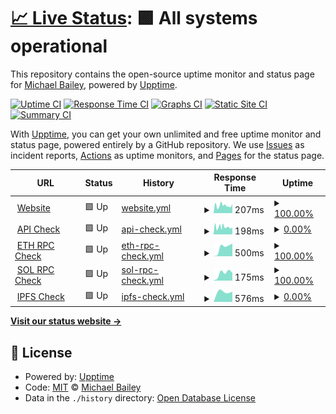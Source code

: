 # [📈 Live Status](https://grafixoner.github.io/upptime): <!--live status--> **🟩 All systems operational**

This repository contains the open-source uptime monitor and status page for [Michael Bailey](https://qwip.it), powered by [Upptime](https://github.com/upptime/upptime).

[![Uptime CI](https://github.com/grafixoner/upptime/workflows/Uptime%20CI/badge.svg)](https://github.com/grafixoner/upptime/actions?query=workflow%3A%22Uptime+CI%22)
[![Response Time CI](https://github.com/grafixoner/upptime/workflows/Response%20Time%20CI/badge.svg)](https://github.com/grafixoner/upptime/actions?query=workflow%3A%22Response+Time+CI%22)
[![Graphs CI](https://github.com/grafixoner/upptime/workflows/Graphs%20CI/badge.svg)](https://github.com/grafixoner/upptime/actions?query=workflow%3A%22Graphs+CI%22)
[![Static Site CI](https://github.com/grafixoner/upptime/workflows/Static%20Site%20CI/badge.svg)](https://github.com/grafixoner/upptime/actions?query=workflow%3A%22Static+Site+CI%22)
[![Summary CI](https://github.com/grafixoner/upptime/workflows/Summary%20CI/badge.svg)](https://github.com/grafixoner/upptime/actions?query=workflow%3A%22Summary+CI%22)

With [Upptime](https://upptime.js.org), you can get your own unlimited and free uptime monitor and status page, powered entirely by a GitHub repository. We use [Issues](https://github.com/grafixoner/upptime/issues) as incident reports, [Actions](https://github.com/grafixoner/upptime/actions) as uptime monitors, and [Pages](https://grafixoner.github.io/upptime) for the status page.

<!--start: status pages-->
<!-- This summary is generated by Upptime (https://github.com/upptime/upptime) -->
<!-- Do not edit this manually, your changes will be overwritten -->
<!-- prettier-ignore -->
| URL | Status | History | Response Time | Uptime |
| --- | ------ | ------- | ------------- | ------ |
| <img alt="" src="https://icons.duckduckgo.com/ip3/lollipop.gg.ico" height="13"> [Website](https://lollipop.gg) | 🟩 Up | [website.yml](https://github.com/grafixoner/uptime/commits/HEAD/history/website.yml) | <details><summary><img alt="Response time graph" src="./graphs/website/response-time-week.png" height="20"> 207ms</summary><br><a href="https://grafixoner.github.io/uptime/history/website"><img alt="Response time 344" src="https://img.shields.io/endpoint?url=https%3A%2F%2Fraw.githubusercontent.com%2Fgrafixoner%2Fuptime%2FHEAD%2Fapi%2Fwebsite%2Fresponse-time.json"></a><br><a href="https://grafixoner.github.io/uptime/history/website"><img alt="24-hour response time 192" src="https://img.shields.io/endpoint?url=https%3A%2F%2Fraw.githubusercontent.com%2Fgrafixoner%2Fuptime%2FHEAD%2Fapi%2Fwebsite%2Fresponse-time-day.json"></a><br><a href="https://grafixoner.github.io/uptime/history/website"><img alt="7-day response time 207" src="https://img.shields.io/endpoint?url=https%3A%2F%2Fraw.githubusercontent.com%2Fgrafixoner%2Fuptime%2FHEAD%2Fapi%2Fwebsite%2Fresponse-time-week.json"></a><br><a href="https://grafixoner.github.io/uptime/history/website"><img alt="30-day response time 1275" src="https://img.shields.io/endpoint?url=https%3A%2F%2Fraw.githubusercontent.com%2Fgrafixoner%2Fuptime%2FHEAD%2Fapi%2Fwebsite%2Fresponse-time-month.json"></a><br><a href="https://grafixoner.github.io/uptime/history/website"><img alt="1-year response time 401" src="https://img.shields.io/endpoint?url=https%3A%2F%2Fraw.githubusercontent.com%2Fgrafixoner%2Fuptime%2FHEAD%2Fapi%2Fwebsite%2Fresponse-time-year.json"></a></details> | <details><summary><a href="https://grafixoner.github.io/uptime/history/website">100.00%</a></summary><a href="https://grafixoner.github.io/uptime/history/website"><img alt="All-time uptime 0.00%" src="https://img.shields.io/endpoint?url=https%3A%2F%2Fraw.githubusercontent.com%2Fgrafixoner%2Fuptime%2FHEAD%2Fapi%2Fwebsite%2Fuptime.json"></a><br><a href="https://grafixoner.github.io/uptime/history/website"><img alt="24-hour uptime 100.00%" src="https://img.shields.io/endpoint?url=https%3A%2F%2Fraw.githubusercontent.com%2Fgrafixoner%2Fuptime%2FHEAD%2Fapi%2Fwebsite%2Fuptime-day.json"></a><br><a href="https://grafixoner.github.io/uptime/history/website"><img alt="7-day uptime 100.00%" src="https://img.shields.io/endpoint?url=https%3A%2F%2Fraw.githubusercontent.com%2Fgrafixoner%2Fuptime%2FHEAD%2Fapi%2Fwebsite%2Fuptime-week.json"></a><br><a href="https://grafixoner.github.io/uptime/history/website"><img alt="30-day uptime 0.00%" src="https://img.shields.io/endpoint?url=https%3A%2F%2Fraw.githubusercontent.com%2Fgrafixoner%2Fuptime%2FHEAD%2Fapi%2Fwebsite%2Fuptime-month.json"></a><br><a href="https://grafixoner.github.io/uptime/history/website"><img alt="1-year uptime 0.00%" src="https://img.shields.io/endpoint?url=https%3A%2F%2Fraw.githubusercontent.com%2Fgrafixoner%2Fuptime%2FHEAD%2Fapi%2Fwebsite%2Fuptime-year.json"></a></details>
| <img alt="" src="https://icons.duckduckgo.com/ip3/api.lollipop.gg.ico" height="13"> [API Check](https://api.lollipop.gg/check/ibuildcoolshit) | 🟩 Up | [api-check.yml](https://github.com/grafixoner/uptime/commits/HEAD/history/api-check.yml) | <details><summary><img alt="Response time graph" src="./graphs/api-check/response-time-week.png" height="20"> 198ms</summary><br><a href="https://grafixoner.github.io/uptime/history/api-check"><img alt="Response time 851" src="https://img.shields.io/endpoint?url=https%3A%2F%2Fraw.githubusercontent.com%2Fgrafixoner%2Fuptime%2FHEAD%2Fapi%2Fapi-check%2Fresponse-time.json"></a><br><a href="https://grafixoner.github.io/uptime/history/api-check"><img alt="24-hour response time 184" src="https://img.shields.io/endpoint?url=https%3A%2F%2Fraw.githubusercontent.com%2Fgrafixoner%2Fuptime%2FHEAD%2Fapi%2Fapi-check%2Fresponse-time-day.json"></a><br><a href="https://grafixoner.github.io/uptime/history/api-check"><img alt="7-day response time 198" src="https://img.shields.io/endpoint?url=https%3A%2F%2Fraw.githubusercontent.com%2Fgrafixoner%2Fuptime%2FHEAD%2Fapi%2Fapi-check%2Fresponse-time-week.json"></a><br><a href="https://grafixoner.github.io/uptime/history/api-check"><img alt="30-day response time 497" src="https://img.shields.io/endpoint?url=https%3A%2F%2Fraw.githubusercontent.com%2Fgrafixoner%2Fuptime%2FHEAD%2Fapi%2Fapi-check%2Fresponse-time-month.json"></a><br><a href="https://grafixoner.github.io/uptime/history/api-check"><img alt="1-year response time 941" src="https://img.shields.io/endpoint?url=https%3A%2F%2Fraw.githubusercontent.com%2Fgrafixoner%2Fuptime%2FHEAD%2Fapi%2Fapi-check%2Fresponse-time-year.json"></a></details> | <details><summary><a href="https://grafixoner.github.io/uptime/history/api-check">0.00%</a></summary><a href="https://grafixoner.github.io/uptime/history/api-check"><img alt="All-time uptime 0.00%" src="https://img.shields.io/endpoint?url=https%3A%2F%2Fraw.githubusercontent.com%2Fgrafixoner%2Fuptime%2FHEAD%2Fapi%2Fapi-check%2Fuptime.json"></a><br><a href="https://grafixoner.github.io/uptime/history/api-check"><img alt="24-hour uptime 0.00%" src="https://img.shields.io/endpoint?url=https%3A%2F%2Fraw.githubusercontent.com%2Fgrafixoner%2Fuptime%2FHEAD%2Fapi%2Fapi-check%2Fuptime-day.json"></a><br><a href="https://grafixoner.github.io/uptime/history/api-check"><img alt="7-day uptime 0.00%" src="https://img.shields.io/endpoint?url=https%3A%2F%2Fraw.githubusercontent.com%2Fgrafixoner%2Fuptime%2FHEAD%2Fapi%2Fapi-check%2Fuptime-week.json"></a><br><a href="https://grafixoner.github.io/uptime/history/api-check"><img alt="30-day uptime 0.00%" src="https://img.shields.io/endpoint?url=https%3A%2F%2Fraw.githubusercontent.com%2Fgrafixoner%2Fuptime%2FHEAD%2Fapi%2Fapi-check%2Fuptime-month.json"></a><br><a href="https://grafixoner.github.io/uptime/history/api-check"><img alt="1-year uptime 0.00%" src="https://img.shields.io/endpoint?url=https%3A%2F%2Fraw.githubusercontent.com%2Fgrafixoner%2Fuptime%2FHEAD%2Fapi%2Fapi-check%2Fuptime-year.json"></a></details>
| <img alt="" src="https://icons.duckduckgo.com/ip3/api.lollipop.gg.ico" height="13"> [ETH RPC Check](https://api.lollipop.gg/nft/ETH/0x6cb26df0c825fece867a84658f87b0ecbcea72f6/5242) | 🟩 Up | [eth-rpc-check.yml](https://github.com/grafixoner/uptime/commits/HEAD/history/eth-rpc-check.yml) | <details><summary><img alt="Response time graph" src="./graphs/eth-rpc-check/response-time-week.png" height="20"> 500ms</summary><br><a href="https://grafixoner.github.io/uptime/history/eth-rpc-check"><img alt="Response time 500" src="https://img.shields.io/endpoint?url=https%3A%2F%2Fraw.githubusercontent.com%2Fgrafixoner%2Fuptime%2FHEAD%2Fapi%2Feth-rpc-check%2Fresponse-time.json"></a><br><a href="https://grafixoner.github.io/uptime/history/eth-rpc-check"><img alt="24-hour response time 500" src="https://img.shields.io/endpoint?url=https%3A%2F%2Fraw.githubusercontent.com%2Fgrafixoner%2Fuptime%2FHEAD%2Fapi%2Feth-rpc-check%2Fresponse-time-day.json"></a><br><a href="https://grafixoner.github.io/uptime/history/eth-rpc-check"><img alt="7-day response time 500" src="https://img.shields.io/endpoint?url=https%3A%2F%2Fraw.githubusercontent.com%2Fgrafixoner%2Fuptime%2FHEAD%2Fapi%2Feth-rpc-check%2Fresponse-time-week.json"></a><br><a href="https://grafixoner.github.io/uptime/history/eth-rpc-check"><img alt="30-day response time 500" src="https://img.shields.io/endpoint?url=https%3A%2F%2Fraw.githubusercontent.com%2Fgrafixoner%2Fuptime%2FHEAD%2Fapi%2Feth-rpc-check%2Fresponse-time-month.json"></a><br><a href="https://grafixoner.github.io/uptime/history/eth-rpc-check"><img alt="1-year response time 500" src="https://img.shields.io/endpoint?url=https%3A%2F%2Fraw.githubusercontent.com%2Fgrafixoner%2Fuptime%2FHEAD%2Fapi%2Feth-rpc-check%2Fresponse-time-year.json"></a></details> | <details><summary><a href="https://grafixoner.github.io/uptime/history/eth-rpc-check">100.00%</a></summary><a href="https://grafixoner.github.io/uptime/history/eth-rpc-check"><img alt="All-time uptime 100.00%" src="https://img.shields.io/endpoint?url=https%3A%2F%2Fraw.githubusercontent.com%2Fgrafixoner%2Fuptime%2FHEAD%2Fapi%2Feth-rpc-check%2Fuptime.json"></a><br><a href="https://grafixoner.github.io/uptime/history/eth-rpc-check"><img alt="24-hour uptime 100.00%" src="https://img.shields.io/endpoint?url=https%3A%2F%2Fraw.githubusercontent.com%2Fgrafixoner%2Fuptime%2FHEAD%2Fapi%2Feth-rpc-check%2Fuptime-day.json"></a><br><a href="https://grafixoner.github.io/uptime/history/eth-rpc-check"><img alt="7-day uptime 100.00%" src="https://img.shields.io/endpoint?url=https%3A%2F%2Fraw.githubusercontent.com%2Fgrafixoner%2Fuptime%2FHEAD%2Fapi%2Feth-rpc-check%2Fuptime-week.json"></a><br><a href="https://grafixoner.github.io/uptime/history/eth-rpc-check"><img alt="30-day uptime 100.00%" src="https://img.shields.io/endpoint?url=https%3A%2F%2Fraw.githubusercontent.com%2Fgrafixoner%2Fuptime%2FHEAD%2Fapi%2Feth-rpc-check%2Fuptime-month.json"></a><br><a href="https://grafixoner.github.io/uptime/history/eth-rpc-check"><img alt="1-year uptime 100.00%" src="https://img.shields.io/endpoint?url=https%3A%2F%2Fraw.githubusercontent.com%2Fgrafixoner%2Fuptime%2FHEAD%2Fapi%2Feth-rpc-check%2Fuptime-year.json"></a></details>
| <img alt="" src="https://icons.duckduckgo.com/ip3/api.lollipop.gg.ico" height="13"> [SOL RPC Check](https://api.lollipop.gg/nft/SOL/6v2wB9GkWy13WKsB5SYCoUfn8FmahqA2yqT7MCMqVdyF) | 🟩 Up | [sol-rpc-check.yml](https://github.com/grafixoner/uptime/commits/HEAD/history/sol-rpc-check.yml) | <details><summary><img alt="Response time graph" src="./graphs/sol-rpc-check/response-time-week.png" height="20"> 175ms</summary><br><a href="https://grafixoner.github.io/uptime/history/sol-rpc-check"><img alt="Response time 175" src="https://img.shields.io/endpoint?url=https%3A%2F%2Fraw.githubusercontent.com%2Fgrafixoner%2Fuptime%2FHEAD%2Fapi%2Fsol-rpc-check%2Fresponse-time.json"></a><br><a href="https://grafixoner.github.io/uptime/history/sol-rpc-check"><img alt="24-hour response time 175" src="https://img.shields.io/endpoint?url=https%3A%2F%2Fraw.githubusercontent.com%2Fgrafixoner%2Fuptime%2FHEAD%2Fapi%2Fsol-rpc-check%2Fresponse-time-day.json"></a><br><a href="https://grafixoner.github.io/uptime/history/sol-rpc-check"><img alt="7-day response time 175" src="https://img.shields.io/endpoint?url=https%3A%2F%2Fraw.githubusercontent.com%2Fgrafixoner%2Fuptime%2FHEAD%2Fapi%2Fsol-rpc-check%2Fresponse-time-week.json"></a><br><a href="https://grafixoner.github.io/uptime/history/sol-rpc-check"><img alt="30-day response time 175" src="https://img.shields.io/endpoint?url=https%3A%2F%2Fraw.githubusercontent.com%2Fgrafixoner%2Fuptime%2FHEAD%2Fapi%2Fsol-rpc-check%2Fresponse-time-month.json"></a><br><a href="https://grafixoner.github.io/uptime/history/sol-rpc-check"><img alt="1-year response time 175" src="https://img.shields.io/endpoint?url=https%3A%2F%2Fraw.githubusercontent.com%2Fgrafixoner%2Fuptime%2FHEAD%2Fapi%2Fsol-rpc-check%2Fresponse-time-year.json"></a></details> | <details><summary><a href="https://grafixoner.github.io/uptime/history/sol-rpc-check">100.00%</a></summary><a href="https://grafixoner.github.io/uptime/history/sol-rpc-check"><img alt="All-time uptime 100.00%" src="https://img.shields.io/endpoint?url=https%3A%2F%2Fraw.githubusercontent.com%2Fgrafixoner%2Fuptime%2FHEAD%2Fapi%2Fsol-rpc-check%2Fuptime.json"></a><br><a href="https://grafixoner.github.io/uptime/history/sol-rpc-check"><img alt="24-hour uptime 100.00%" src="https://img.shields.io/endpoint?url=https%3A%2F%2Fraw.githubusercontent.com%2Fgrafixoner%2Fuptime%2FHEAD%2Fapi%2Fsol-rpc-check%2Fuptime-day.json"></a><br><a href="https://grafixoner.github.io/uptime/history/sol-rpc-check"><img alt="7-day uptime 100.00%" src="https://img.shields.io/endpoint?url=https%3A%2F%2Fraw.githubusercontent.com%2Fgrafixoner%2Fuptime%2FHEAD%2Fapi%2Fsol-rpc-check%2Fuptime-week.json"></a><br><a href="https://grafixoner.github.io/uptime/history/sol-rpc-check"><img alt="30-day uptime 100.00%" src="https://img.shields.io/endpoint?url=https%3A%2F%2Fraw.githubusercontent.com%2Fgrafixoner%2Fuptime%2FHEAD%2Fapi%2Fsol-rpc-check%2Fuptime-month.json"></a><br><a href="https://grafixoner.github.io/uptime/history/sol-rpc-check"><img alt="1-year uptime 100.00%" src="https://img.shields.io/endpoint?url=https%3A%2F%2Fraw.githubusercontent.com%2Fgrafixoner%2Fuptime%2FHEAD%2Fapi%2Fsol-rpc-check%2Fuptime-year.json"></a></details>
| <img alt="" src="https://icons.duckduckgo.com/ip3/ipfs.lollipop.gg.ico" height="13"> [IPFS Check](https://ipfs.lollipop.gg/ipfs/QmToj2nYmFzNXyzA8RV4Uo7Z2WL17FLSCXtUbaqx9K46vA) | 🟩 Up | [ipfs-check.yml](https://github.com/grafixoner/uptime/commits/HEAD/history/ipfs-check.yml) | <details><summary><img alt="Response time graph" src="./graphs/ipfs-check/response-time-week.png" height="20"> 576ms</summary><br><a href="https://grafixoner.github.io/uptime/history/ipfs-check"><img alt="Response time 1264" src="https://img.shields.io/endpoint?url=https%3A%2F%2Fraw.githubusercontent.com%2Fgrafixoner%2Fuptime%2FHEAD%2Fapi%2Fipfs-check%2Fresponse-time.json"></a><br><a href="https://grafixoner.github.io/uptime/history/ipfs-check"><img alt="24-hour response time 576" src="https://img.shields.io/endpoint?url=https%3A%2F%2Fraw.githubusercontent.com%2Fgrafixoner%2Fuptime%2FHEAD%2Fapi%2Fipfs-check%2Fresponse-time-day.json"></a><br><a href="https://grafixoner.github.io/uptime/history/ipfs-check"><img alt="7-day response time 576" src="https://img.shields.io/endpoint?url=https%3A%2F%2Fraw.githubusercontent.com%2Fgrafixoner%2Fuptime%2FHEAD%2Fapi%2Fipfs-check%2Fresponse-time-week.json"></a><br><a href="https://grafixoner.github.io/uptime/history/ipfs-check"><img alt="30-day response time 5165" src="https://img.shields.io/endpoint?url=https%3A%2F%2Fraw.githubusercontent.com%2Fgrafixoner%2Fuptime%2FHEAD%2Fapi%2Fipfs-check%2Fresponse-time-month.json"></a><br><a href="https://grafixoner.github.io/uptime/history/ipfs-check"><img alt="1-year response time 1521" src="https://img.shields.io/endpoint?url=https%3A%2F%2Fraw.githubusercontent.com%2Fgrafixoner%2Fuptime%2FHEAD%2Fapi%2Fipfs-check%2Fresponse-time-year.json"></a></details> | <details><summary><a href="https://grafixoner.github.io/uptime/history/ipfs-check">0.00%</a></summary><a href="https://grafixoner.github.io/uptime/history/ipfs-check"><img alt="All-time uptime 0.00%" src="https://img.shields.io/endpoint?url=https%3A%2F%2Fraw.githubusercontent.com%2Fgrafixoner%2Fuptime%2FHEAD%2Fapi%2Fipfs-check%2Fuptime.json"></a><br><a href="https://grafixoner.github.io/uptime/history/ipfs-check"><img alt="24-hour uptime 0.00%" src="https://img.shields.io/endpoint?url=https%3A%2F%2Fraw.githubusercontent.com%2Fgrafixoner%2Fuptime%2FHEAD%2Fapi%2Fipfs-check%2Fuptime-day.json"></a><br><a href="https://grafixoner.github.io/uptime/history/ipfs-check"><img alt="7-day uptime 0.00%" src="https://img.shields.io/endpoint?url=https%3A%2F%2Fraw.githubusercontent.com%2Fgrafixoner%2Fuptime%2FHEAD%2Fapi%2Fipfs-check%2Fuptime-week.json"></a><br><a href="https://grafixoner.github.io/uptime/history/ipfs-check"><img alt="30-day uptime 0.00%" src="https://img.shields.io/endpoint?url=https%3A%2F%2Fraw.githubusercontent.com%2Fgrafixoner%2Fuptime%2FHEAD%2Fapi%2Fipfs-check%2Fuptime-month.json"></a><br><a href="https://grafixoner.github.io/uptime/history/ipfs-check"><img alt="1-year uptime 0.00%" src="https://img.shields.io/endpoint?url=https%3A%2F%2Fraw.githubusercontent.com%2Fgrafixoner%2Fuptime%2FHEAD%2Fapi%2Fipfs-check%2Fuptime-year.json"></a></details>

<!--end: status pages-->

[**Visit our status website →**](https://grafixoner.github.io/upptime)

## 📄 License

- Powered by: [Upptime](https://github.com/upptime/upptime)
- Code: [MIT](./LICENSE) © [Michael Bailey](https://qwip.it)
- Data in the `./history` directory: [Open Database License](https://opendatacommons.org/licenses/odbl/1-0/)
